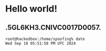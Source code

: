 # Hello world!
.5GL6KH3.CNIVC0017D0057.
---
```
root@hackedbox:/home/spoofing% date
Wed Sep 18 05:51:58 PM UTC 2024
```
